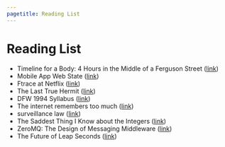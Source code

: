 ```yaml
---
pagetitle: Reading List
---
```


Reading List
===

*  Timeline for a Body: 4 Hours in the Middle of a Ferguson Street ([link]( http://www.nytimes.com/2014/08/24/us/michael-brown-a-bodys-timeline-4-hours-on-a-ferguson-street.html))
*  Mobile App Web State ([link]( http://www.w3.org/2014/07/mobile-web-app-state/))
*  Ftrace at Netflix ([link]( http://lwn.net/Articles/608497/))
*  The Last True Hermit ([link]( http://www.gq.com/news-politics/newsmakers/201409/the-last-true-hermit))
*  DFW 1994 Syllabus ([link]( http://www.openculture.com/2013/02/david_foster_wallaces_1994_syllabus.html))
*  The internet remembers too much ([link]( http://idlewords.com/bt14.htm))
*  surveillance law ([link]( https://www.coursera.org/course/surveillance))
*  The Saddest Thing I Know about the Integers ([link]( http://blogs.scientificamerican.com/roots-of-unity/2014/11/30/the-saddest-thing-i-know-about-the-integers/))
*  ZeroMQ: The Design of Messaging Middleware ([link]( http://www.drdobbs.com/architecture-and-design/zeromq-the-design-of-messaging-middlewar/240165684?pgno=1))
*  The Future of Leap Seconds ([link]( http://www.ucolick.org/~sla/leapsecs/onlinebib.html))
